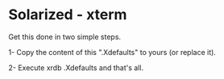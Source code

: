 # Solarized - xterm

Get this done in two simple steps.

1- Copy the content of this ".Xdefaults" to yours (or replace it).

2- Execute  xrdb .Xdefaults and that's all.



